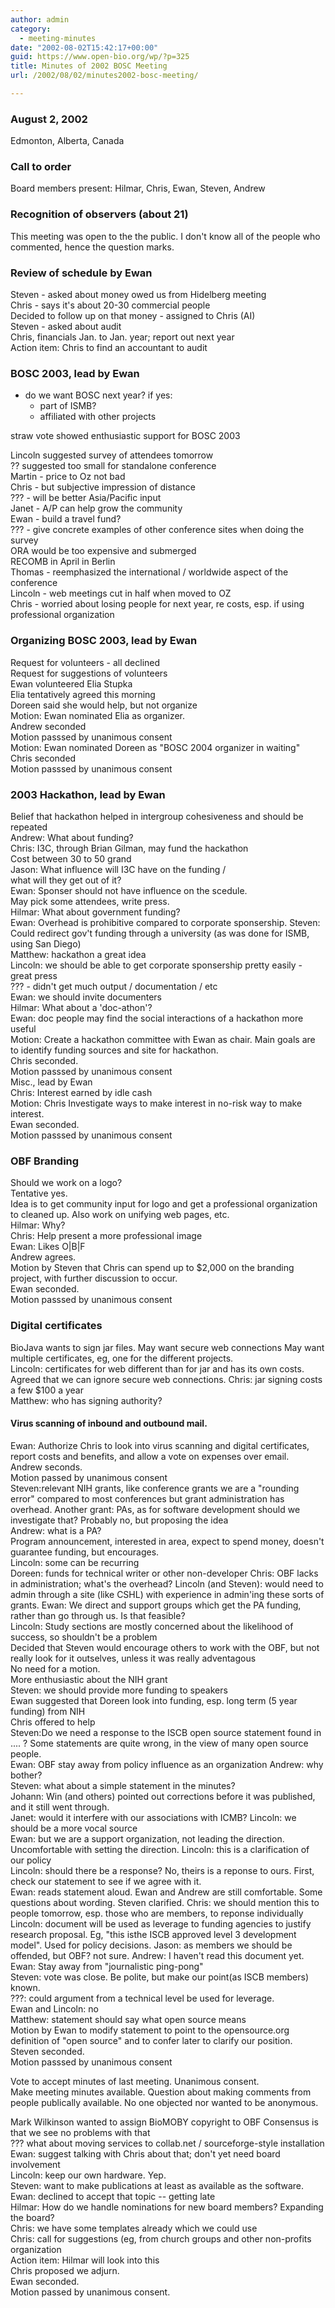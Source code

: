 ```yaml
---
author: admin
category:
  - meeting-minutes
date: "2002-08-02T15:42:17+00:00"
guid: https://www.open-bio.org/wp/?p=325
title: Minutes of 2002 BOSC Meeting
url: /2002/08/02/minutes2002-bosc-meeting/

---
```

### August 2, 2002

Edmonton, Alberta, Canada

### Call to order

Board members present: Hilmar, Chris, Ewan, Steven, Andrew  

### Recognition of observers (about 21)

This meeting was open to the the public. I don't know all of the people who commented, hence the question marks.  

### Review of schedule by Ewan

Steven - asked about money owed us from Hidelberg meeting  
Chris - says it's about 20-30 commercial people  
Decided to follow up on that money - assigned to Chris (AI)  
Steven - asked about audit  
Chris, financials Jan. to Jan. year; report out next year  
Action item: Chris to find an accountant to audit  

### BOSC 2003, lead by Ewan

- do we want BOSC next year? if yes:
  - part of ISMB?
  - affiliated with other projects

straw vote showed enthusiastic support for BOSC 2003

Lincoln suggested survey of attendees tomorrow  
?? suggested too small for standalone conference  
Martin - price to Oz not bad  
Chris - but subjective impression of distance  
??? \- will be better Asia/Pacific input  
Janet - A/P can help grow the community  
Ewan - build a travel fund?  
??? \- give concrete examples of other conference sites when doing the survey  
ORA would be too expensive and submerged  
RECOMB in April in Berlin  
Thomas - reemphasized the international / worldwide aspect of the conference  
Lincoln - web meetings cut in half when moved to OZ  
Chris - worried about losing people for next year, re costs, esp. if using professional organization

### Organizing BOSC 2003, lead by Ewan

Request for volunteers - all declined  
Request for suggestions of volunteers  
Ewan volunteered Elia Stupka  
Elia tentatively agreed this morning  
Doreen said she would help, but not organize  
Motion: Ewan nominated Elia as organizer.  
Andrew seconded   
Motion passsed by unanimous consent  
Motion: Ewan nominated Doreen as "BOSC 2004 organizer in waiting"  
Chris seconded  
Motion passsed by unanimous consent

### 2003 Hackathon, lead by Ewan

Belief that hackathon helped in intergroup cohesiveness and should be repeated  
Andrew: What about funding?  
Chris: I3C, through Brian Gilman, may fund the hackathon  
Cost between 30 to 50 grand  
Jason: What influence will I3C have on the funding /  
what will they get out of it?  
Ewan: Sponser should not have influence on the scedule.  
May pick some attendees, write press.  
Hilmar: What about government funding?  
Ewan: Overhead is prohibitive compared to corporate sponsership. Steven: Could redirect gov't funding through a university (as was done for ISMB, using San Diego)   
Matthew: hackathon a great idea  
Lincoln: we should be able to get corporate sponsership pretty easily - great press  
??? \- didn't get much output / documentation / etc  
Ewan: we should invite documenters  
Hilmar: What about a 'doc-athon'?  
Ewan: doc people may find the social interactions of a hackathon more useful  
Motion: Create a hackathon committee with Ewan as chair. Main goals are to identify funding sources and site for hackathon.  
Chris seconded.  
Motion passsed by unanimous consent  
Misc., lead by Ewan  
Chris: Interest earned by idle cash  
Motion: Chris Investigate ways to make interest in no-risk way to make interest.  
Ewan seconded.  
Motion passsed by unanimous consent

### OBF Branding

Should we work on a logo?  
Tentative yes.  
Idea is to get community input for logo and get a professional organization to cleaned up. Also work on unifying web pages, etc.  
Hilmar: Why?  
Chris: Help present a more professional image  
Ewan: Likes O\|B\|F  
Andrew agrees.  
Motion by Steven that Chris can spend up to $2,000 on the branding project, with further discussion to occur.  
Ewan seconded.  
Motion passsed by unanimous consent

### Digital certificates

BioJava wants to sign jar files. May want secure web connections May want multiple certificates, eg, one for the different projects.  
Lincoln: certificates for web different than for jar and has its own costs. Agreed that we can ignore secure web connections. Chris: jar signing costs a few $100 a year  
Matthew: who has signing authority?

#### Virus scanning of inbound and outbound mail.

Ewan: Authorize Chris to look into virus scanning and digital certificates, report costs and benefits, and allow a vote on expenses over email.  
Andrew seconds.  
Motion passed by unanimous consent   
Steven:relevant NIH grants, like conference grants we are a "rounding error" compared to most conferences but grant administration has overhead. Another grant: PAs, as for software development should we investigate that? Probably no, but proposing the idea  
Andrew: what is a PA?  
Program announcement, interested in area, expect to spend money, doesn't guarantee funding, but encourages.  
Lincoln: some can be recurring  
Doreen: funds for technical writer or other non-developer Chris: OBF lacks in administration; what's the overhead? Lincoln (and Steven): would need to admin through a site (like CSHL) with experience in admin'ing these sorts of grants. Ewan: We direct and support groups which get the PA funding, rather than go through us. Is that feasible?  
Lincoln: Study sections are mostly concerned about the likelihood of success, so shouldn't be a problem  
Decided that Steven would encourage others to work with the OBF, but not really look for it outselves, unless it was really adventagous  
No need for a motion.  
More enthusiastic about the NIH grant  
 Steven: we should provide more funding to speakers  
Ewan suggested that Doreen look into funding, esp. long term (5 year funding) from NIH   
Chris offered to help   
Steven:Do we need a response to the ISCB open source statement found in .... ? Some statements are quite wrong, in the view of many open source people.  
Ewan: OBF stay away from policy influence as an organization Andrew: why bother?  
Steven: what about a simple statement in the minutes?  
Johann: Win (and others) pointed out corrections before it was published, and it still went through.  
Janet: would it interfere with our associations with ICMB? Lincoln: we should be a more vocal source   
Ewan: but we are a support organization, not leading the direction. Uncomfortable with setting the direction. Lincoln: this is a clarification of our policy  
Lincoln: should there be a response? No, theirs is a reponse to ours. First, check our statement to see if we agree with it.  
Ewan: reads statement aloud. Ewan and Andrew are still comfortable. Some questions about wording. Steven clarified. Chris: we should mention this to people tomorrow, esp. those who are members, to reponse individually  
Lincoln: document will be used as leverage to funding agencies to justify research proposal. Eg, "this isthe ISCB approved level 3 development model". Used for policy decisions. Jason: as members we should be offended, but OBF? not sure. Andrew: I haven't read this document yet.  
Ewan: Stay away from "journalistic ping-pong"  
Steven: vote was close. Be polite, but make our point(as ISCB members) known.  
???: could argument from a technical level be used for leverage.  
Ewan and Lincoln: no  
Matthew: statement should say what open source means  
Motion by Ewan to modify statement to point to the opensource.org definition of "open source" and to confer later to clarify our position.   
Steven seconded.  
Motion passsed by unanimous consent

Vote to accept minutes of last meeting. Unanimous consent.  
Make meeting minutes available. Question about making comments from people publically available. No one objected nor wanted to be anonymous.

Mark Wilkinson wanted to assign BioMOBY copyright to OBF Consensus is that we see no problems with that   
??? what about moving services to collab.net / sourceforge-style installation  
Ewan: suggest talking with Chris about that; don't yet need board involvement  
Lincoln: keep our own hardware. Yep.   
Steven: want to make publications at least as available as the software.   
Ewan: declined to accept that topic -- getting late   
Hilmar: How do we handle nominations for new board members? Expanding the board?   
Chris: we have some templates already which we could use   
Chris: call for suggestions (eg, from church groups and other non-profits organization   
Action item: Hilmar will look into this  
Chris proposed we adjurn.   
Ewan seconded.   
Motion passed by unanimous consent.


